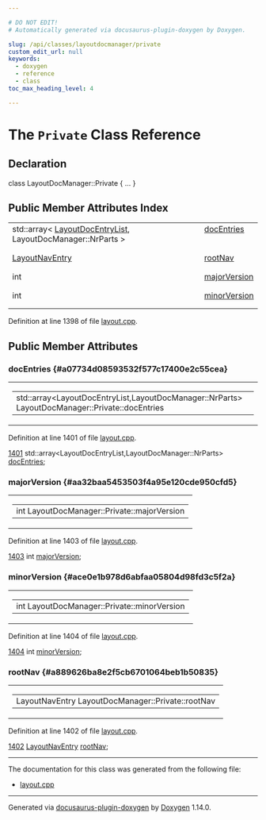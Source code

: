 ```yaml
---

# DO NOT EDIT!
# Automatically generated via docusaurus-plugin-doxygen by Doxygen.

slug: /api/classes/layoutdocmanager/private
custom_edit_url: null
keywords:
  - doxygen
  - reference
  - class
toc_max_heading_level: 4

---
```


<div class="doxyPage">

# The `Private` Class Reference



## Declaration

<div class="doxyDeclaration">
class LayoutDocManager::Private { ... }
</div>

## Public Member Attributes Index

<table class="doxyMembersIndex">

<tr class="doxyMemberIndexItem">
<td class="doxyMemberIndexItemType" align="left" valign="top">std::array&lt; <a href="/web-doxygen/docs/api/files/src/layout-h/#ac96b78f2694c0e0203d69214041dba8a">LayoutDocEntryList</a>, LayoutDocManager::NrParts &gt;</td>
<td class="doxyMemberIndexItemName" align="left" valign="top"><a href="#a07734d08593532f577c17400e2c55cea">docEntries</a></td>
</tr>
<tr class="doxyMemberIndexDescription">
<td class="doxyMemberIndexDescriptionLeft"></td>
<td class="doxyMemberIndexDescriptionRight">
</td>
</tr>
<tr class="doxyMemberIndexSeparator">
<td class="doxyMemberIndexSeparator" colspan="2"></td>
</tr>

<tr class="doxyMemberIndexItem">
<td class="doxyMemberIndexItemType" align="left" valign="top"><a href="/web-doxygen/docs/api/structs/layoutnaventry">LayoutNavEntry</a></td>
<td class="doxyMemberIndexItemName" align="left" valign="top"><a href="#a889626ba8e2f5cb6701064beb1b50835">rootNav</a></td>
</tr>
<tr class="doxyMemberIndexDescription">
<td class="doxyMemberIndexDescriptionLeft"></td>
<td class="doxyMemberIndexDescriptionRight">
</td>
</tr>
<tr class="doxyMemberIndexSeparator">
<td class="doxyMemberIndexSeparator" colspan="2"></td>
</tr>

<tr class="doxyMemberIndexItem">
<td class="doxyMemberIndexItemType" align="left" valign="top">int</td>
<td class="doxyMemberIndexItemName" align="left" valign="top"><a href="#aa32baa5453503f4a95e120cde950cfd5">majorVersion</a></td>
</tr>
<tr class="doxyMemberIndexDescription">
<td class="doxyMemberIndexDescriptionLeft"></td>
<td class="doxyMemberIndexDescriptionRight">
</td>
</tr>
<tr class="doxyMemberIndexSeparator">
<td class="doxyMemberIndexSeparator" colspan="2"></td>
</tr>

<tr class="doxyMemberIndexItem">
<td class="doxyMemberIndexItemType" align="left" valign="top">int</td>
<td class="doxyMemberIndexItemName" align="left" valign="top"><a href="#ace0e1b978d6abfaa05804d98fd3c5f2a">minorVersion</a></td>
</tr>
<tr class="doxyMemberIndexDescription">
<td class="doxyMemberIndexDescriptionLeft"></td>
<td class="doxyMemberIndexDescriptionRight">
</td>
</tr>
<tr class="doxyMemberIndexSeparator">
<td class="doxyMemberIndexSeparator" colspan="2"></td>
</tr>

</table>


<p>Definition at line 1398 of file <a href="/web-doxygen/docs/api/files/src/layout-cpp">layout.cpp</a>.</p>


<div class="doxySectionDef">

## Public Member Attributes

### docEntries {#a07734d08593532f577c17400e2c55cea}

<div class="doxyMemberItem">
<div class="doxyMemberProto">
<table class="doxyMemberLabels">
<tr class="doxyMemberLabels">
<td class="doxyMemberLabelsLeft">
<table class="doxyMemberName">
<tr>
<td class="doxyMemberName">std::array&lt;LayoutDocEntryList,LayoutDocManager::NrParts&gt; LayoutDocManager::Private::docEntries</td>
</tr>
</table>
</td>
</tr>
</table>
</div>
<div class="doxyMemberDoc">



<p>Definition at line 1401 of file <a href="/web-doxygen/docs/api/files/src/layout-cpp">layout.cpp</a>.</p>


<div class="doxyProgramListing">

<div class="doxyCodeLine"><span class="doxyLineNumber"><a href="#a07734d08593532f577c17400e2c55cea">1401</a></span><span class="doxyLineContent"><span class="doxyHighlight">    std::array&lt;LayoutDocEntryList,LayoutDocManager::NrParts&gt; <a href="#a07734d08593532f577c17400e2c55cea">docEntries</a>;</span></span></div>

</div>

</div>
</div>

### majorVersion {#aa32baa5453503f4a95e120cde950cfd5}

<div class="doxyMemberItem">
<div class="doxyMemberProto">
<table class="doxyMemberLabels">
<tr class="doxyMemberLabels">
<td class="doxyMemberLabelsLeft">
<table class="doxyMemberName">
<tr>
<td class="doxyMemberName">int LayoutDocManager::Private::majorVersion</td>
</tr>
</table>
</td>
</tr>
</table>
</div>
<div class="doxyMemberDoc">



<p>Definition at line 1403 of file <a href="/web-doxygen/docs/api/files/src/layout-cpp">layout.cpp</a>.</p>


<div class="doxyProgramListing">

<div class="doxyCodeLine"><span class="doxyLineNumber"><a href="#aa32baa5453503f4a95e120cde950cfd5">1403</a></span><span class="doxyLineContent"><span class="doxyHighlight">    </span><span class="doxyHighlightKeywordType">int</span><span class="doxyHighlight"> <a href="#aa32baa5453503f4a95e120cde950cfd5">majorVersion</a>;</span></span></div>

</div>

</div>
</div>

### minorVersion {#ace0e1b978d6abfaa05804d98fd3c5f2a}

<div class="doxyMemberItem">
<div class="doxyMemberProto">
<table class="doxyMemberLabels">
<tr class="doxyMemberLabels">
<td class="doxyMemberLabelsLeft">
<table class="doxyMemberName">
<tr>
<td class="doxyMemberName">int LayoutDocManager::Private::minorVersion</td>
</tr>
</table>
</td>
</tr>
</table>
</div>
<div class="doxyMemberDoc">



<p>Definition at line 1404 of file <a href="/web-doxygen/docs/api/files/src/layout-cpp">layout.cpp</a>.</p>


<div class="doxyProgramListing">

<div class="doxyCodeLine"><span class="doxyLineNumber"><a href="#ace0e1b978d6abfaa05804d98fd3c5f2a">1404</a></span><span class="doxyLineContent"><span class="doxyHighlight">    </span><span class="doxyHighlightKeywordType">int</span><span class="doxyHighlight"> <a href="#ace0e1b978d6abfaa05804d98fd3c5f2a">minorVersion</a>;</span></span></div>

</div>

</div>
</div>

### rootNav {#a889626ba8e2f5cb6701064beb1b50835}

<div class="doxyMemberItem">
<div class="doxyMemberProto">
<table class="doxyMemberLabels">
<tr class="doxyMemberLabels">
<td class="doxyMemberLabelsLeft">
<table class="doxyMemberName">
<tr>
<td class="doxyMemberName">LayoutNavEntry LayoutDocManager::Private::rootNav</td>
</tr>
</table>
</td>
</tr>
</table>
</div>
<div class="doxyMemberDoc">



<p>Definition at line 1402 of file <a href="/web-doxygen/docs/api/files/src/layout-cpp">layout.cpp</a>.</p>


<div class="doxyProgramListing">

<div class="doxyCodeLine"><span class="doxyLineNumber"><a href="#a889626ba8e2f5cb6701064beb1b50835">1402</a></span><span class="doxyLineContent"><span class="doxyHighlight">    <a href="/web-doxygen/docs/api/structs/layoutnaventry">LayoutNavEntry</a> <a href="#a889626ba8e2f5cb6701064beb1b50835">rootNav</a>;</span></span></div>

</div>

</div>
</div>

</div>

<hr/>

The documentation for this class was generated from the following file:

<ul>
<li><a href="/web-doxygen/docs/api/files/src/layout-cpp">layout.cpp</a></li>
</ul>

<hr/>

<p class="doxyGeneratedBy">Generated via <a href="https://github.com/xpack/docusaurus-plugin-doxygen">docusaurus-plugin-doxygen</a> by <a href="https://www.doxygen.nl">Doxygen</a> 1.14.0.</p>

</div>
